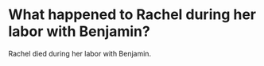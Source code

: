 # What happened to Rachel during her labor with Benjamin?

Rachel died during her labor with Benjamin.

